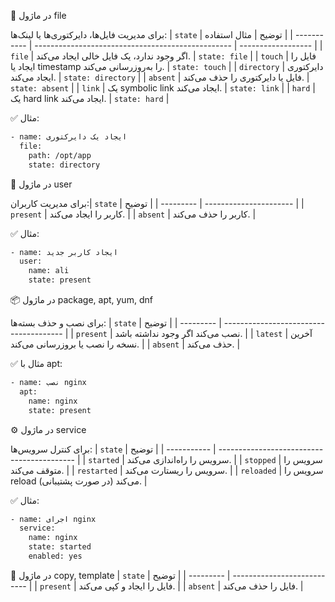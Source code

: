 📁 در ماژول file

برای مدیریت فایل‌ها، دایرکتوری‌ها یا لینک‌ها:
| `state`     | توضیح                                             | مثال استفاده       |
| ----------- | ------------------------------------------------- | ------------------ |
| `file`      | اگر وجود ندارد، یک فایل خالی ایجاد می‌کند.        | `state: file`      |
| `touch`     | فایل را ایجاد یا timestamp را به‌روزرسانی می‌کند. | `state: touch`     |
| `directory` | دایرکتوری ایجاد می‌کند.                           | `state: directory` |
| `absent`    | فایل یا دایرکتوری را حذف می‌کند.                  | `state: absent`    |
| `link`      | یک symbolic link ایجاد می‌کند.                    | `state: link`      |
| `hard`      | یک hard link ایجاد می‌کند.                        | `state: hard`      |

✅ مثال:
```bash
- name: ایجاد یک دایرکتوری
  file:
    path: /opt/app
    state: directory
```
👤 در ماژول user

برای مدیریت کاربران:| `state`   | توضیح                  |
| --------- | ---------------------- |
| `present` | کاربر را ایجاد می‌کند. |
| `absent`  | کاربر را حذف می‌کند.   |

✅ مثال:
```bash
- name: ایجاد کاربر جدید
  user:
    name: ali
    state: present
```
📦 در ماژول package, apt, yum, dnf

برای نصب و حذف بسته‌ها:
| `state`   | توضیح                                  |
| --------- | -------------------------------------- |
| `present` | نصب می‌کند اگر وجود نداشته باشد.       |
| `latest`  | آخرین نسخه را نصب یا بروزرسانی می‌کند. |
| `absent`  | حذف می‌کند.                            |


✅ مثال با apt:
```bash
- name: نصب nginx
  apt:
    name: nginx
    state: present
```
⚙️ در ماژول service

برای کنترل سرویس‌ها:
| `state`     | توضیح                                      |
| ----------- | ------------------------------------------ |
| `started`   | سرویس را راه‌اندازی می‌کند.                |
| `stopped`   | سرویس را متوقف می‌کند.                     |
| `restarted` | سرویس را ریستارت می‌کند.                   |
| `reloaded`  | سرویس را reload می‌کند (در صورت پشتیبانی). |

✅ مثال:
```bash
- name: اجرای nginx
  service:
    name: nginx
    state: started
    enabled: yes
```

📄 در ماژول copy, template
| `state`   | توضیح                       |
| --------- | --------------------------- |
| `present` | فایل را ایجاد و کپی می‌کند. |
| `absent`  | فایل را حذف می‌کند.         |

